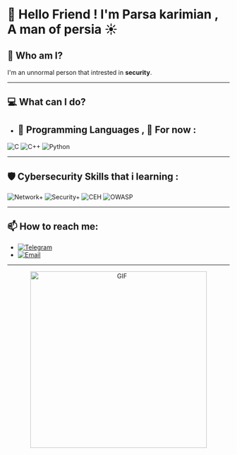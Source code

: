 # 👋 Hello Friend ! I'm Parsa karimian , A man of persia ☀

## 🧐 Who am I?
I'm an unnormal person that intrested in **security**.

---

## 💻 What can I do?
- ## 🚀 Programming Languages , 🤏 For now :
![C](https://img.shields.io/badge/-C-A8B9CC?logo=c&logoColor=white)
![C++](https://img.shields.io/badge/-C++-00599C?logo=c%2B%2B&logoColor=white)
![Python](https://img.shields.io/badge/-Python-3776AB?logo=python&logoColor=white)



---

## 🛡 Cybersecurity Skills that i learning :
![Network+](https://img.shields.io/badge/-CompTIA%20Network+-00758F?logo=comptia&logoColor=white)
![Security+](https://img.shields.io/badge/-CompTIA%20Security+-F7931D?logo=comptia&logoColor=white)
![CEH](https://img.shields.io/badge/-Certified%20Ethical%20Hacker-000000?logo=hackthebox&logoColor=white)
![OWASP](https://img.shields.io/badge/-OWASP-000000?logo=owasp&logoColor=white)

---

## 📫 How to reach me:
- [![Telegram](https://img.shields.io/badge/-Telegram-2CA5E0?logo=telegram&logoColor=white)](https://t.me/parsaakarimian)
- [![Email](https://img.shields.io/badge/-Email-D14836?logo=gmail&logoColor=white)](mailto:prkarimian.1382@gmail.com)

---

<div align="center">
  <img src="https://media.giphy.com/media/QssGEmpkyEOhBCb7e1/giphy.gif" alt="GIF" width="400" />
</div>
